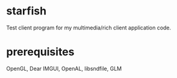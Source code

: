 # starfish

Test client program for my multimedia/rich client application code.

# prerequisites

OpenGL, Dear IMGUI, OpenAL, libsndfile, GLM

